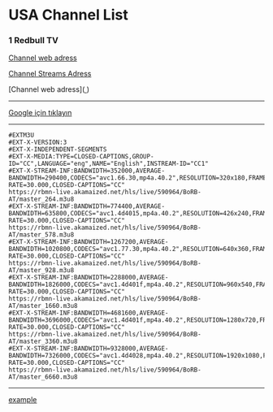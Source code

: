 # USA Channel List

### 1 Redbull TV
[Channel web adress](https://www.redbull.com/int-en/channels/best-of-red-bull-stream)
  
[Channel Streams Adress](https://rbmn-live.akamaized.net/hls/live/590964/BoRB-AT/master.m3u8)


[Channel web adress](<a href="http://example.com/" target="_blank"> </a>)

----

<a href='https://google.com' target='_blank' rel='noopener'>Google için tıklayın</a>



------

```m3u8?
#EXTM3U
#EXT-X-VERSION:3
#EXT-X-INDEPENDENT-SEGMENTS
#EXT-X-MEDIA:TYPE=CLOSED-CAPTIONS,GROUP-ID="CC",LANGUAGE="eng",NAME="English",INSTREAM-ID="CC1"
#EXT-X-STREAM-INF:BANDWIDTH=352000,AVERAGE-BANDWIDTH=290400,CODECS="avc1.66.30,mp4a.40.2",RESOLUTION=320x180,FRAME-RATE=30.000,CLOSED-CAPTIONS="CC"
https://rbmn-live.akamaized.net/hls/live/590964/BoRB-AT/master_264.m3u8
#EXT-X-STREAM-INF:BANDWIDTH=774400,AVERAGE-BANDWIDTH=635800,CODECS="avc1.4d4015,mp4a.40.2",RESOLUTION=426x240,FRAME-RATE=30.000,CLOSED-CAPTIONS="CC"
https://rbmn-live.akamaized.net/hls/live/590964/BoRB-AT/master_578.m3u8
#EXT-X-STREAM-INF:BANDWIDTH=1267200,AVERAGE-BANDWIDTH=1020800,CODECS="avc1.77.30,mp4a.40.2",RESOLUTION=640x360,FRAME-RATE=30.000,CLOSED-CAPTIONS="CC"
https://rbmn-live.akamaized.net/hls/live/590964/BoRB-AT/master_928.m3u8
#EXT-X-STREAM-INF:BANDWIDTH=2288000,AVERAGE-BANDWIDTH=1826000,CODECS="avc1.4d401f,mp4a.40.2",RESOLUTION=960x540,FRAME-RATE=30.000,CLOSED-CAPTIONS="CC"
https://rbmn-live.akamaized.net/hls/live/590964/BoRB-AT/master_1660.m3u8
#EXT-X-STREAM-INF:BANDWIDTH=4681600,AVERAGE-BANDWIDTH=3696000,CODECS="avc1.4d401f,mp4a.40.2",RESOLUTION=1280x720,FRAME-RATE=30.000,CLOSED-CAPTIONS="CC"
https://rbmn-live.akamaized.net/hls/live/590964/BoRB-AT/master_3360.m3u8
#EXT-X-STREAM-INF:BANDWIDTH=9328000,AVERAGE-BANDWIDTH=7326000,CODECS="avc1.4d4028,mp4a.40.2",RESOLUTION=1920x1080,FRAME-RATE=30.000,CLOSED-CAPTIONS="CC"
https://rbmn-live.akamaized.net/hls/live/590964/BoRB-AT/master_6660.m3u8

```

------

<a href="http://example.com/" target="_blank">example</a>
